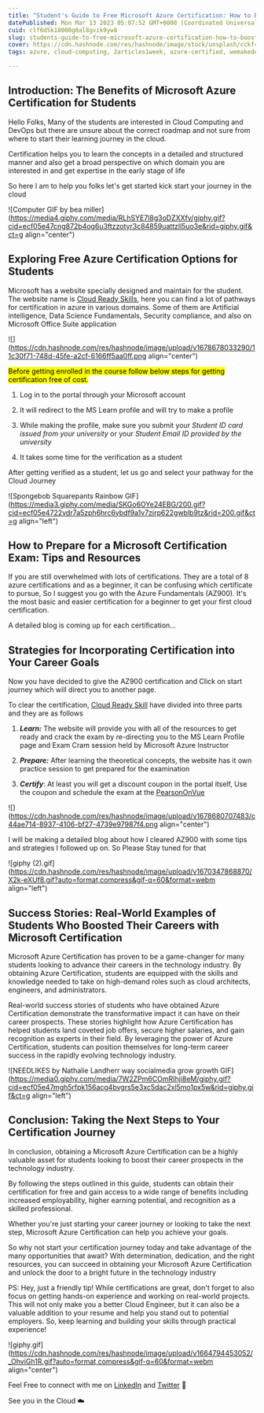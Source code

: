 ```yaml
---
title: "Student's Guide to Free Microsoft Azure Certification: How to Boost Your Resume Without Breaking the Bank"
datePublished: Mon Mar 13 2023 05:07:52 GMT+0000 (Coordinated Universal Time)
cuid: clf6d5k18000g0al8gvik9yw8
slug: students-guide-to-free-microsoft-azure-certification-how-to-boost-your-resume-without-breaking-the-bank
cover: https://cdn.hashnode.com/res/hashnode/image/stock/unsplash/cckf4TsHAuw/upload/b0d7c9a9e35646a97b6c339fdf307b82.jpeg
tags: azure, cloud-computing, 2articles1week, azure-certified, wemakedevs

---
```


## Introduction: The Benefits of Microsoft Azure Certification for Students

Hello Folks, Many of the students are interested in Cloud Computing and DevOps but there are unsure about the correct roadmap and not sure from where to start their learning journey in the cloud.

Certification helps you to learn the concepts in a detailed and structured manner and also get a broad perspective on which domain you are interested in and get expertise in the early stage of life

So here I am to help you folks let's get started kick start your journey in the cloud

![Computer GIF by bea miller](https://media4.giphy.com/media/RLhSYE7l8g3oDZXXfv/giphy.gif?cid=ecf05e47cng872b4og6u3ftzzotyr3c84859uattzll5uo3e&rid=giphy.gif&ct=g align="center")

## Exploring Free Azure Certification Options for Students

Microsoft has a website specially designed and maintain for the student. The website name is [Cloud Ready Skills](https://msftstudentcert.cloudreadyskills.com/), here you can find a lot of pathways for certification in azure in various domains. Some of them are Artificial intelligence, Data Science Fundamentals, Security compliance, and also on Microsoft Office Suite application

![](https://cdn.hashnode.com/res/hashnode/image/upload/v1678678033290/11c30f71-748d-45fe-a2cf-6166ff5aa0ff.png align="center")

<mark>Before getting enrolled in the course follow below steps for getting certification free of cost.</mark>

1. Log in to the portal through your Microsoft account
    
2. It will redirect to the MS Learn profile and will try to make a profile
    
3. While making the profile, make sure you submit your *Student ID card issued from your university* or your *Student Email ID provided by the university*
    
4. It takes some time for the verification as a student
    

After getting verified as a student, let us go and select your pathway for the Cloud Journey

![Spongebob Squarepants Rainbow GIF](https://media3.giphy.com/media/SKGo6OYe24EBG/200.gif?cid=ecf05e4722vdr7a5zph6hrc6ybdf9a1v7zjrp622gwblb9tz&rid=200.gif&ct=g align="left")

## How to Prepare for a Microsoft Certification Exam: Tips and Resources

If you are still overwhelmed with lots of certifications. They are a total of 8 azure certifications and as a beginner, it can be confusing which certificate to pursue, So I suggest you go with the Azure Fundamentals (AZ900). It's the most basic and easier certification for a beginner to get your first cloud certification.

A detailed blog is coming up for each certification...

## Strategies for Incorporating Certification into Your Career Goals

Now you have decided to give the AZ900 certification and Click on start journey which will direct you to another page.

To clear the certification, [Cloud Ready Skill](https://msftstudentcert.cloudreadyskills.com/) have divided into three parts and they are as follows

1. ***Learn:*** The website will provide you with all of the resources to get ready and crack the exam by re-directing you to the MS Learn Profile page and Exam Cram session held by Microsoft Azure Instructor
    
2. ***Prepare:*** After learning the theoretical concepts, the website has it own practice session to get prepared for the examination
    
3. ***Certify***: At least you will get a discount coupon in the portal itself, Use the coupon and schedule the exam at the [PearsonOnVue](https://home.pearsonvue.com/)
    

![](https://cdn.hashnode.com/res/hashnode/image/upload/v1678680707483/c44ae714-8937-4106-bf27-4739e97987f4.png align="center")

I will be making a detailed blog about how I cleared AZ900 with some tips and strategies I followed up on. So Please Stay tuned for that

![giphy (2).gif](https://cdn.hashnode.com/res/hashnode/image/upload/v1670347868870/X2k-eXUf8.gif?auto=format,compress&gif-q=60&format=webm align="left")

## Success Stories: Real-World Examples of Students Who Boosted Their Careers with Microsoft Certification

Microsoft Azure Certification has proven to be a game-changer for many students looking to advance their careers in the technology industry. By obtaining Azure Certification, students are equipped with the skills and knowledge needed to take on high-demand roles such as cloud architects, engineers, and administrators.

Real-world success stories of students who have obtained Azure Certification demonstrate the transformative impact it can have on their career prospects. These stories highlight how Azure Certification has helped students land coveted job offers, secure higher salaries, and gain recognition as experts in their field. By leveraging the power of Azure Certification, students can position themselves for long-term career success in the rapidly evolving technology industry.

![NEEDLIKES by Nathalie Landherr way socialmedia grow growth GIF](https://media0.giphy.com/media/7W2ZPm6COmRIhji8eM/giphy.gif?cid=ecf05e47mgh5rfpk156acg4bvgrs5e3xc5dac2xl5mo1px5w&rid=giphy.gif&ct=g align="left")

## Conclusion: Taking the Next Steps to Your Certification Journey

In conclusion, obtaining a Microsoft Azure Certification can be a highly valuable asset for students looking to boost their career prospects in the technology industry.

By following the steps outlined in this guide, students can obtain their certification for free and gain access to a wide range of benefits including increased employability, higher earning potential, and recognition as a skilled professional.

Whether you're just starting your career journey or looking to take the next step, Microsoft Azure Certification can help you achieve your goals.

So why not start your certification journey today and take advantage of the many opportunities that await? With determination, dedication, and the right resources, you can succeed in obtaining your Microsoft Azure Certification and unlock the door to a bright future in the technology industry

PS: Hey, just a friendly tip! While certifications are great, don't forget to also focus on getting hands-on experience and working on real-world projects. This will not only make you a better Cloud Engineer, but it can also be a valuable addition to your resume and help you stand out to potential employers. So, keep learning and building your skills through practical experience!

![giphy.gif](https://cdn.hashnode.com/res/hashnode/image/upload/v1664794453052/_OhviGh1R.gif?auto=format,compress&gif-q=60&format=webm align="center")

Feel Free to connect with me on [LinkedIn](https://www.linkedin.com/in/younus-saberi/) and [Twitter](https://twitter.com/younussaberi) 🙌

See you in the Cloud ☁️